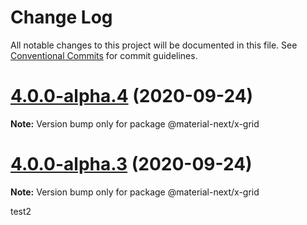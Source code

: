 # Change Log

All notable changes to this project will be documented in this file.
See [Conventional Commits](https://conventionalcommits.org) for commit guidelines.

# [4.0.0-alpha.4](https://github.com/oliviertassinari/material-ui-x/compare/v4.0.0-alpha.3...v4.0.0-alpha.4) (2020-09-24)

**Note:** Version bump only for package @material-next/x-grid





# [4.0.0-alpha.3](https://github.com/oliviertassinari/material-ui-x/compare/v4.0.0-alpha.1...v4.0.0-alpha.3) (2020-09-24)

**Note:** Version bump only for package @material-next/x-grid

test2
